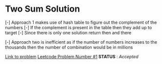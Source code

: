 # Two Sum Solution

[-] Approach 1 makes use of hash table to figure out the complement of the numbers
[-] If the complement is present in the table then they add up to target
[-] Since there is only one solution return then and there

[-] Approach two is inefficient as if the number of numbers increases to the thousands then the number of combination would be in millions

[Link to problem](https://leetcode.com/problems/two-sum/)
<u>Leetcode Problem Number #1</u>
**STATUS** : _Accepted_ 